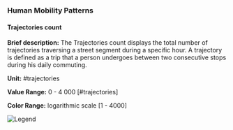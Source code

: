 ### Human Mobility Patterns

#### Trajectories count

**Brief description:** The Trajectories count displays the total number of trajectories traversing a street segment during a specific hour. A trajectory is defined as a trip that a person undergoes between two consecutive stops during his daily commuting.

**Unit:** #trajectories

**Value Range:** 0 - 4 000 [#trajectories]

**Color Range:** logarithmic scale [1 - 4000]

![Legend](legends/gtif/AQ4_trajectories.png "Trajectories count")
